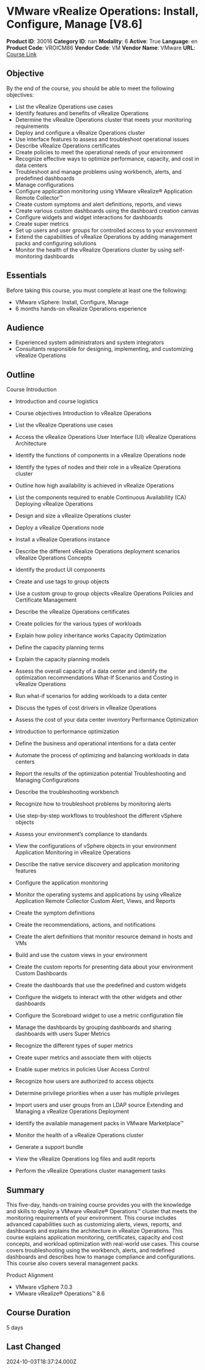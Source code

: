 # VMware vRealize Operations: Install, Configure, Manage [V8.6]

**Product ID**: 30016
**Category ID**: nan
**Modality**: 6
**Active**: True
**Language**: en
**Product Code**: VROICM86
**Vendor Code**: VM
**Vendor Name**: VMware
**URL**: [Course Link](https://www.fastlaneus.com/course/vmware-vroicm86)

## Objective
By the end of the course, you should be able to meet the following objectives:


- List the vRealize Operations use cases
- Identify features and benefits of vRealize Operations
- Determine the vRealize Operations cluster that meets your monitoring requirements
- Deploy and configure a vRealize Operations cluster
- Use interface features to assess and troubleshoot operational issues
- Describe vRealize Operations certificates
- Create policies to meet the operational needs of your environment
- Recognize effective ways to optimize performance, capacity, and cost in data centers
- Troubleshoot and manage problems using workbench, alerts, and predefined dashboards
- Manage configurations
- Configure application monitoring using VMware vRealize® Application Remote Collector™
- Create custom symptoms and alert definitions, reports, and views
- Create various custom dashboards using the dashboard creation canvas
- Configure widgets and widget interactions for dashboards
- Create super metrics
- Set up users and user groups for controlled access to your environment
- Extend the capabilities of vRealize Operations by adding management packs and configuring solutions
- Monitor the health of the vRealize Operations cluster by using self-monitoring dashboards

## Essentials
Before taking this course, you must complete at least one the following:


- VMware vSphere: Install, Configure, Manage
- 6 months hands-on vRealize Operations experience

## Audience
- Experienced system administrators and system integrators
- Consultants responsible for designing, implementing, and customizing vRealize Operations

## Outline
Course Introduction


- Introduction and course logistics
- Course objectives
Introduction to vRealize Operations


- List the vRealize Operations use cases
- Access the vRealize Operations User Interface (UI)
vRealize Operations Architecture


- Identify the functions of components in a vRealize Operations node
- Identify the types of nodes and their role in a vRealize Operations cluster
- Outline how high availability is achieved in vRealize Operations
- List the components required to enable Continuous Availability (CA)
Deploying vRealize Operations


- Design and size a vRealize Operations cluster
- Deploy a vRealize Operations node
- Install a vRealize Operations instance
- Describe the different vRealize Operations deployment scenarios
vRealize Operations Concepts


- Identify the product UI components
- Create and use tags to group objects
- Use a custom group to group objects
vRealize Operations Policies and Certificate Management


- Describe the vRealize Operations certificates
- Create policies for the various types of workloads
- Explain how policy inheritance works
Capacity Optimization


- Define the capacity planning terms
- Explain the capacity planning models
- Assess the overall capacity of a data center and identify the optimization recommendations
What-If Scenarios and Costing in vRealize Operations


- Run what-if scenarios for adding workloads to a data center
- Discuss the types of cost drivers in vRealize Operations
- Assess the cost of your data center inventory
Performance Optimization


- Introduction to performance optimization
- Define the business and operational intentions for a data center
- Automate the process of optimizing and balancing workloads in data centers
- Report the results of the optimization potential
Troubleshooting and Managing Configurations


- Describe the troubleshooting workbench
- Recognize how to troubleshoot problems by monitoring alerts
- Use step-by-step workflows to troubleshoot the different vSphere objects
- Assess your environment’s compliance to standards
- View the configurations of vSphere objects in your environment
Application Monitoring in vRealize Operations


- Describe the native service discovery and application monitoring features
- Configure the application monitoring
- Monitor the operating systems and applications by using vRealize Application Remote Collector
Custom Alert, Views, and Reports


- Create the symptom definitions
- Create the recommendations, actions, and notifications
- Create the alert definitions that monitor resource demand in hosts and VMs
- Build and use the custom views in your environment
- Create the custom reports for presenting data about your environment
Custom Dashboards


- Create the dashboards that use the predefined and custom widgets
- Configure the widgets to interact with the other widgets and other dashboards
- Configure the Scoreboard widget to use a metric configuration file
- Manage the dashboards by grouping dashboards and sharing dashboards with users
Super Metrics


- Recognize the different types of super metrics
- Create super metrics and associate them with objects
- Enable super metrics in policies
User Access Control


- Recognize how users are authorized to access objects
- Determine privilege priorities when a user has multiple privileges
- Import users and user groups from an LDAP source
Extending and Managing a vRealize Operations Deployment


- Identify the available management packs in VMware Marketplace™
- Monitor the health of a vRealize Operations cluster
- Generate a support bundle
- View the vRealize Operations log files and audit reports
- Perform the vRealize Operations cluster management tasks

## Summary
This five-day, hands-on training course provides you with the knowledge and skills to deploy a VMware vRealize® Operations™ cluster that meets the monitoring requirements of your environment. This course includes advanced capabilities such as customizing alerts, views, reports, and dashboards and explains the architecture in vRealize Operations. This course explains application monitoring, certificates, capacity and cost concepts, and workload optimization with real-world use cases. This course covers troubleshooting using the workbench, alerts, and redefined dashboards and describes how to manage compliance and configurations. This course also covers several management packs.

Product Alignment


- VMware vSphere 7.0.3
- VMware vRealize® Operations™ 8.6

## Course Duration
5 days

## Last Changed
2024-10-03T18:37:24.000Z
